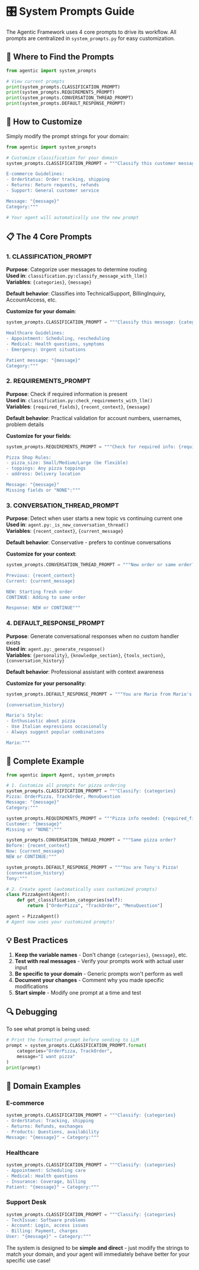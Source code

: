 # 🎛️ System Prompts Guide

The Agentic Framework uses 4 core prompts to drive its workflow. All prompts are centralized in `system_prompts.py` for easy customization.

## 📍 Where to Find the Prompts

```python
from agentic import system_prompts

# View current prompts
print(system_prompts.CLASSIFICATION_PROMPT)
print(system_prompts.REQUIREMENTS_PROMPT)
print(system_prompts.CONVERSATION_THREAD_PROMPT)
print(system_prompts.DEFAULT_RESPONSE_PROMPT)
```

## 🔧 How to Customize

Simply modify the prompt strings for your domain:

```python
from agentic import system_prompts

# Customize classification for your domain
system_prompts.CLASSIFICATION_PROMPT = """Classify this customer message: {categories}

E-commerce Guidelines:
- OrderStatus: Order tracking, shipping
- Returns: Return requests, refunds
- Support: General customer service

Message: "{message}"
Category:"""

# Your agent will automatically use the new prompt
```

## 📋 The 4 Core Prompts

### 1. **CLASSIFICATION_PROMPT**
**Purpose**: Categorize user messages to determine routing  
**Used in**: `classification.py:classify_message_with_llm()`  
**Variables**: `{categories}`, `{message}`

**Default behavior**: Classifies into TechnicalSupport, BillingInquiry, AccountAccess, etc.

**Customize for your domain**:
```python
system_prompts.CLASSIFICATION_PROMPT = """Classify this message: {categories}

Healthcare Guidelines:
- Appointment: Scheduling, rescheduling
- Medical: Health questions, symptoms  
- Emergency: Urgent situations

Patient message: "{message}"
Category:"""
```

### 2. **REQUIREMENTS_PROMPT**
**Purpose**: Check if required information is present  
**Used in**: `classification.py:check_requirements_with_llm()`  
**Variables**: `{required_fields}`, `{recent_context}`, `{message}`

**Default behavior**: Practical validation for account numbers, usernames, problem details

**Customize for your fields**:
```python
system_prompts.REQUIREMENTS_PROMPT = """Check for required info: {required_fields}

Pizza Shop Rules:
- pizza_size: Small/Medium/Large (be flexible)
- toppings: Any pizza toppings
- address: Delivery location

Message: "{message}"
Missing fields or "NONE":"""
```

### 3. **CONVERSATION_THREAD_PROMPT**
**Purpose**: Detect when user starts a new topic vs continuing current one  
**Used in**: `agent.py:_is_new_conversation_thread()`  
**Variables**: `{recent_context}`, `{current_message}`

**Default behavior**: Conservative - prefers to continue conversations

**Customize for your context**:
```python
system_prompts.CONVERSATION_THREAD_PROMPT = """New order or same order?

Previous: {recent_context}
Current: {current_message}

NEW: Starting fresh order
CONTINUE: Adding to same order

Response: NEW or CONTINUE"""
```

### 4. **DEFAULT_RESPONSE_PROMPT**
**Purpose**: Generate conversational responses when no custom handler exists  
**Used in**: `agent.py:_generate_response()`  
**Variables**: `{personality}`, `{knowledge_section}`, `{tools_section}`, `{conversation_history}`

**Default behavior**: Professional assistant with context awareness

**Customize for your personality**:
```python
system_prompts.DEFAULT_RESPONSE_PROMPT = """You are Mario from Mario's Pizza!

{conversation_history}

Mario's Style:
- Enthusiastic about pizza
- Use Italian expressions occasionally  
- Always suggest popular combinations

Mario:"""
```

## 🎯 Complete Example

```python
from agentic import Agent, system_prompts

# 1. Customize all prompts for pizza ordering
system_prompts.CLASSIFICATION_PROMPT = """Classify: {categories}
Pizza: OrderPizza, TrackOrder, MenuQuestion
Message: "{message}"
Category:"""

system_prompts.REQUIREMENTS_PROMPT = """Pizza info needed: {required_fields}
Customer: "{message}"
Missing or "NONE":"""

system_prompts.CONVERSATION_THREAD_PROMPT = """Same pizza order?
Before: {recent_context}
Now: {current_message}
NEW or CONTINUE:"""

system_prompts.DEFAULT_RESPONSE_PROMPT = """You are Tony's Pizza!
{conversation_history}
Tony:"""

# 2. Create agent (automatically uses customized prompts)
class PizzaAgent(Agent):
    def get_classification_categories(self):
        return ["OrderPizza", "TrackOrder", "MenuQuestion"]

agent = PizzaAgent()
# Agent now uses your customized prompts!
```

## 💡 Best Practices

1. **Keep the variable names** - Don't change `{categories}`, `{message}`, etc.
2. **Test with real messages** - Verify your prompts work with actual user input
3. **Be specific to your domain** - Generic prompts won't perform as well
4. **Document your changes** - Comment why you made specific modifications
5. **Start simple** - Modify one prompt at a time and test

## 🔍 Debugging

To see what prompt is being used:

```python
# Print the formatted prompt before sending to LLM
prompt = system_prompts.CLASSIFICATION_PROMPT.format(
    categories="OrderPizza, TrackOrder", 
    message="I want pizza"
)
print(prompt)
```

## 🎨 Domain Examples

### E-commerce
```python
system_prompts.CLASSIFICATION_PROMPT = """Classify: {categories}
- OrderStatus: Tracking, shipping
- Returns: Refunds, exchanges  
- Products: Questions, availability
Message: "{message}" → Category:"""
```

### Healthcare  
```python
system_prompts.CLASSIFICATION_PROMPT = """Classify: {categories}
- Appointment: Scheduling care
- Medical: Health questions
- Insurance: Coverage, billing
Patient: "{message}" → Category:"""
```

### Support Desk
```python
system_prompts.CLASSIFICATION_PROMPT = """Classify: {categories}
- TechIssue: Software problems
- Account: Login, access issues
- Billing: Payment, charges
User: "{message}" → Category:"""
```

The system is designed to be **simple and direct** - just modify the strings to match your domain, and your agent will immediately behave better for your specific use case!